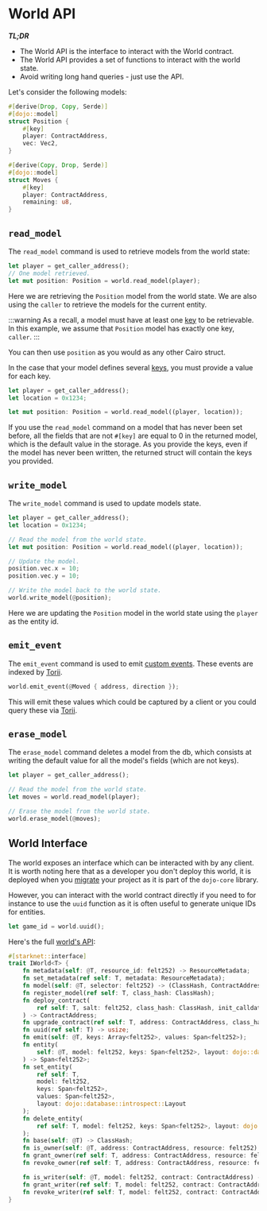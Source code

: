 # World API

**_TL;DR_**

-   The World API is the interface to interact with the World contract.
-   The World API provides a set of functions to interact with the world state.
-   Avoid writing long hand queries - just use the API.

Let's consider the following models:

```rust
#[derive(Drop, Copy, Serde)]
#[dojo::model]
struct Position {
    #[key]
    player: ContractAddress,
    vec: Vec2,
}

#[derive(Copy, Drop, Serde)]
#[dojo::model]
struct Moves {
    #[key]
    player: ContractAddress,
    remaining: u8,
}
```

## `read_model`

The `read_model` command is used to retrieve models from the world state:

```rust
let player = get_caller_address();
// One model retrieved.
let mut position: Position = world.read_model(player);
```

Here we are retrieving the `Position` model from the world state. We are also using the `caller` to retrieve the models for the current entity.

:::warning
As a recall, a model must have at least one [key](/framework/models#the-key-attribute) to be retrievable. In this example, we assume that `Position` model has exactly one key, `caller`.
:::

You can then use `position` as you would as any other Cairo struct.

In the case that your model defines several [keys](/framework/models#the-key-attribute), you must provide a value for each key.

```rust
let player = get_caller_address();
let location = 0x1234;

let mut position: Position = world.read_model((player, location));
```

If you use the `read_model` command on a model that has never been set before, all the fields that are not `#[key]` are equal to 0 in the returned model, which is the default value in the storage. As you provide the keys, even if the model has never been written, the returned struct will contain the keys you provided.

## `write_model`

The `write_model` command is used to update models state.

```rust
let player = get_caller_address();
let location = 0x1234;

// Read the model from the world state.
let mut position: Position = world.read_model((player, location));

// Update the model.
position.vec.x = 10;
position.vec.y = 10;

// Write the model back to the world state.
world.write_model(@position);
```

Here we are updating the `Position` model in the world state using the `player` as the entity id.

## `emit_event`

The `emit_event` command is used to emit [custom events](/framework/world/events.md#custom-events). These events are indexed by [Torii](/toolchain/torii).

```rust
world.emit_event(@Moved { address, direction });
```

This will emit these values which could be captured by a client or you could query these via [Torii](/toolchain/torii).

## `erase_model`

The `erase_model` command deletes a model from the db, which consists at writing the default value for all the model's fields (which are not keys).

```rust
let player = get_caller_address();

// Read the model from the world state.
let moves = world.read_model(player);

// Erase the model from the world state.
world.erase_model(@moves);
```

## World Interface

The world exposes an interface which can be interacted with by any client. It is worth noting here that as a developer you don't deploy this world, it is deployed when you [migrate](/toolchain/sozo) your project as it is part of the `dojo-core` library.

However, you can interact with the world contract directly if you need to for instance to use the `uuid` function as it is often useful to generate unique IDs for entities.

```rust
let game_id = world.uuid();
```

Here's the full [world's API](https://github.com/dojoengine/dojo/blob/main/crates/dojo-core/src/world.cairo):

```rust
#[starknet::interface]
trait IWorld<T> {
    fn metadata(self: @T, resource_id: felt252) -> ResourceMetadata;
    fn set_metadata(ref self: T, metadata: ResourceMetadata);
    fn model(self: @T, selector: felt252) -> (ClassHash, ContractAddress);
    fn register_model(ref self: T, class_hash: ClassHash);
    fn deploy_contract(
        ref self: T, salt: felt252, class_hash: ClassHash, init_calldata: Span<felt252>
    ) -> ContractAddress;
    fn upgrade_contract(ref self: T, address: ContractAddress, class_hash: ClassHash) -> ClassHash;
    fn uuid(ref self: T) -> usize;
    fn emit(self: @T, keys: Array<felt252>, values: Span<felt252>);
    fn entity(
        self: @T, model: felt252, keys: Span<felt252>, layout: dojo::database::introspect::Layout
    ) -> Span<felt252>;
    fn set_entity(
        ref self: T,
        model: felt252,
        keys: Span<felt252>,
        values: Span<felt252>,
        layout: dojo::database::introspect::Layout
    );
    fn delete_entity(
        ref self: T, model: felt252, keys: Span<felt252>, layout: dojo::database::introspect::Layout
    );
    fn base(self: @T) -> ClassHash;
    fn is_owner(self: @T, address: ContractAddress, resource: felt252) -> bool;
    fn grant_owner(ref self: T, address: ContractAddress, resource: felt252);
    fn revoke_owner(ref self: T, address: ContractAddress, resource: felt252);

    fn is_writer(self: @T, model: felt252, contract: ContractAddress) -> bool;
    fn grant_writer(ref self: T, model: felt252, contract: ContractAddress);
    fn revoke_writer(ref self: T, model: felt252, contract: ContractAddress);
}
```
